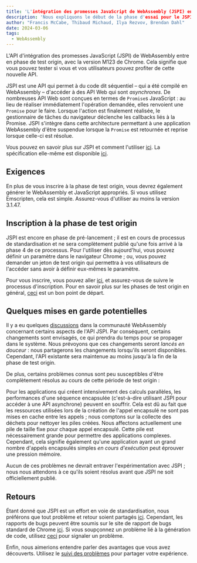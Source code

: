 ```yaml
---
title: 'L'intégration des promesses JavaScript de WebAssembly (JSPI) entre en phase de test origin'
description: 'Nous expliquons le début de la phase d'essai pour le JSPI'
author: "Francis McCabe, Thibaud Michaud, Ilya Rezvov, Brendan Dahl"
date: 2024-03-06
tags:
  - WebAssembly
---
```

L'API d'intégration des promesses JavaScript (JSPI) de WebAssembly entre en phase de test origin, avec la version M123 de Chrome. Cela signifie que vous pouvez tester si vous et vos utilisateurs pouvez profiter de cette nouvelle API.

JSPI est une API qui permet à du code dit séquentiel – qui a été compilé en WebAssembly – d'accéder à des API Web qui sont _asynchrones_. De nombreuses API Web sont conçues en termes de `Promise`s JavaScript : au lieu de réaliser immédiatement l'opération demandée, elles renvoient une `Promise` pour le faire. Lorsque l'action est finalement réalisée, le gestionnaire de tâches du navigateur déclenche les callbacks liés à la Promise. JSPI s'intègre dans cette architecture permettant à une application WebAssembly d'être suspendue lorsque la `Promise` est retournée et reprise lorsque celle-ci est résolue.

<!--truncate-->
Vous pouvez en savoir plus sur JSPI et comment l'utiliser [ici](https://v8.dev/blog/jspi). La spécification elle-même est disponible [ici](https://github.com/WebAssembly/js-promise-integration).

## Exigences

En plus de vous inscrire à la phase de test origin, vous devrez également générer le WebAssembly et JavaScript appropriés. Si vous utilisez Emscripten, cela est simple. Assurez-vous d'utiliser au moins la version 3.1.47.

## Inscription à la phase de test origin

JSPI est encore en phase de pré-lancement ; il est en cours de processus de standardisation et ne sera complètement publié qu'une fois arrivé à la phase 4 de ce processus. Pour l'utiliser dès aujourd'hui, vous pouvez définir un paramètre dans le navigateur Chrome ; ou, vous pouvez demander un jeton de test origin qui permettra à vos utilisateurs de l'accéder sans avoir à définir eux-mêmes le paramètre.

Pour vous inscrire, vous pouvez aller [ici](https://developer.chrome.com/origintrials/#/register_trial/1603844417297317889), et assurez-vous de suivre le processus d'inscription. Pour en savoir plus sur les phases de test origin en général, [ceci](https://developer.chrome.com/docs/web-platform/origin-trials) est un bon point de départ.

## Quelques mises en garde potentielles

Il y a eu quelques [discussions](https://github.com/WebAssembly/js-promise-integration/issues) dans la communauté WebAssembly concernant certains aspects de l'API JSPI. Par conséquent, certains changements sont envisagés, ce qui prendra du temps pour se propager dans le système. Nous prévoyons que ces changements seront *lancés en douceur* : nous partagerons les changements lorsqu'ils seront disponibles. Cependant, l'API existante sera maintenue au moins jusqu'à la fin de la phase de test origin.

De plus, certains problèmes connus sont peu susceptibles d'être complètement résolus au cours de cette période de test origin :

Pour les applications qui créent intensivement des calculs parallèles, les performances d'une séquence encapsulée (c'est-à-dire utilisant JSPI pour accéder à une API asynchrone) peuvent en souffrir. Cela est dû au fait que les ressources utilisées lors de la création de l'appel encapsulé ne sont pas mises en cache entre les appels ; nous comptons sur la collecte des déchets pour nettoyer les piles créées.
Nous affectons actuellement une pile de taille fixe pour chaque appel encapsulé. Cette pile est nécessairement grande pour permettre des applications complexes. Cependant, cela signifie également qu'une application ayant un grand nombre d'appels encapsulés simples _en cours d'exécution_ peut éprouver une pression mémoire.

Aucun de ces problèmes ne devrait entraver l'expérimentation avec JSPI ; nous nous attendons à ce qu'ils soient résolus avant que JSPI ne soit officiellement publié.

## Retours

Étant donné que JSPI est un effort en voie de standardisation, nous préférons que tout problème et retour soient partagés [ici](https://github.com/WebAssembly/js-promise-integration/issues). Cependant, les rapports de bugs peuvent être soumis sur le site de rapport de bugs standard de Chrome [ici](https://issues.chromium.org/new). Si vous soupçonnez un problème lié à la génération de code, utilisez [ceci](https://github.com/emscripten-core/emscripten/issues) pour signaler un problème.

Enfin, nous aimerions entendre parler des avantages que vous avez découverts. Utilisez le [suivi des problèmes](https://github.com/WebAssembly/js-promise-integration/issues) pour partager votre expérience.
